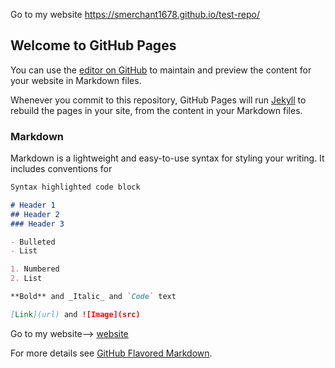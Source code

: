 Go to my website  https://smerchant1678.github.io/test-repo/

## Welcome to GitHub Pages

You can use the [editor on GitHub](https://github.com/SMerchant1678/test-repo/edit/master/README.md) to maintain and preview the content for your website in Markdown files.

Whenever you commit to this repository, GitHub Pages will run [Jekyll](https://jekyllrb.com/) to rebuild the pages in your site, from the content in your Markdown files.

### Markdown

Markdown is a lightweight and easy-to-use syntax for styling your writing. It includes conventions for

```markdown
Syntax highlighted code block

# Header 1
## Header 2
### Header 3

- Bulleted
- List

1. Numbered
2. List

**Bold** and _Italic_ and `Code` text

[Link](url) and ![Image](src)
```

Go to my website--> [website]( https://smerchant1678.github.io/test-repo/link1.html)

For more details see [GitHub Flavored Markdown](https://guides.github.com/features/mastering-markdown/).
